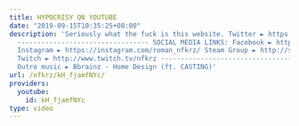 ```yaml
---
title: HYPOCRISY ON YOUTUBE
date: "2019-09-15T10:35:25+08:00"
description: 'Seriously what the fuck is this website. Twitter ► https://twitter.com/NFKRZ
  --------------------------------- SOCIAL MEDIA LINKS: Facebook ► https://www.facebook.com/NFKRZ1
  Instagram ► https://instagram.com/roman_nfkrz/ Steam Group ► http://steamcommunity.com/groups/nfkrzgroup
  Twitch ► http://www.twitch.tv/nfkrz --------------------------------- Music: ---------------------------------
  Outro music ► Bbrainz - Home Design (ft. CASTING)'
url: /nfkrz/kH_fjamfNYc/
providers:
  youtube:
    id: kH_fjamfNYc
type: video
---
```

